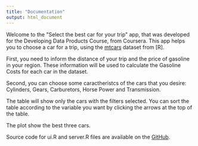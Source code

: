 ```yaml
---
title: "Documentation"
output: html_document
---
```


Welcome to the "Select the best car for your trip" app, that was developed for the Developing Data Products Course, from Coursera. This app helps you to choose a car for a trip, using the [mtcars](https://stat.ethz.ch/R-manual/R-devel/library/datasets/html/mtcars.html) dataset from [R]. 

First, you need to inform the distance of your trip and the price of gasoline in your region. These information will be used to calculate the Gasoline Costs for each car in the dataset. 

Second, you can choose some caractheristcs of the cars that you desire: Cylinders, Gears, Carburetors, Horse Power and Transmission.

The table will show only the cars with the filters selected. You can sort the table according to the variable you want by clicking the arrows at the top of the table.

The plot show the best three cars.

Source code for ui.R and server.R files are available on the [GitHub](https://github.com/cleosson/DevelopingDataProductsProject).